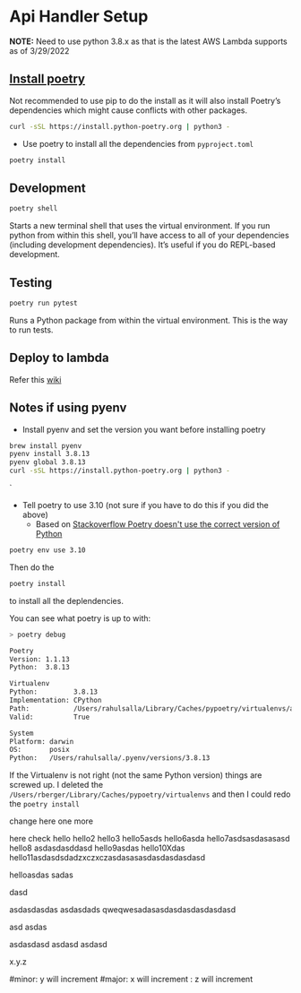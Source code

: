 # Api Handler Setup

**NOTE:** Need to use python 3.8.x as that is the latest AWS Lambda supports as of 3/29/2022

## [Install poetry](https://python-poetry.org/docs/master/#installing-with-the-official-installer)

Not recommended to use pip to do the install as it will also install Poetry’s dependencies which might cause conflicts with other packages.

```bash
curl -sSL https://install.python-poetry.org | python3 -
```

- Use poetry to install all the dependencies from `pyproject.toml`

```bash
poetry install
```

## Development

```bash
poetry shell
```

Starts a new terminal shell that uses the virtual environment. If you run python from within this shell, you’ll have access to all of your dependencies (including development dependencies). It’s useful if you do REPL-based development.

## Testing

```bash
poetry run pytest
```

Runs a Python package from within the virtual environment. This is the way to run tests.

## Deploy to lambda

Refer this [wiki](https://github.com/Informed/techno-core/wiki/Deploying-apps-to-different-env-using-tags)

## Notes if using pyenv

- Install pyenv and set the version you want before installing poetry

```bash
brew install pyenv
pyenv install 3.8.13
pyenv global 3.8.13
curl -sSL https://install.python-poetry.org | python3 -
```

`

- Tell poetry to use 3.10 (not sure if you have to do this if you did the above)
  - Based on [Stackoverflow Poetry doesn't use the correct version of Python](https://stackoverflow.com/a/59810606/38841)

```bash
poetry env use 3.10
```

Then do the

```bash
poetry install
```

to install all the deplendencies.

You can see what poetry is up to with:

```bash
> poetry debug

Poetry
Version: 1.1.13
Python:  3.8.13

Virtualenv
Python:         3.8.13
Implementation: CPython
Path:           /Users/rahulsalla/Library/Caches/pypoetry/virtualenvs/app-nnMCBjWd-py3.8
Valid:          True

System
Platform: darwin
OS:       posix
Python:   /Users/rahulsalla/.pyenv/versions/3.8.13
```

If the Virtualenv is not right (not the same Python version) things are screwed up. I deleted the `/Users/rberger/Library/Caches/pypoetry/virtualenvs` and then I could redo the `poetry install`

change here 
one more


here
check
hello
hello2
hello3
hello5asds
hello6asda
hello7asdsasdasasasd
hello8
asdasdasddasd
hello9asdas
hello10Xdas
hello11asdasdsdadzxczxczasdasasasdasdasdasdasd


helloasdas
sadas

dasd

asdasdasdas
asdasdads
qweqwesadasasdasdasdasdasdasd

asd
asdas

asdasdasd
asdasd
asdasd


x.y.z

#minor: y will increment
#major: x will increment
: z will increment

